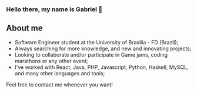 ### Hello there, my name is Gabriel 👋

## About me

- Software Engineer student at the University of Brasilia - FD (Brazil);
- Always searching for more knowledge, and new and innovating projects;
- Looking to collaborate and/or participate in Game jams, coding marathons or any other event;
- I've worked with React, Java, PHP, Javascript, Python, Haskell, MySQL, and many other languages and tools;

Feel free to contact me whenever you want!
